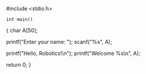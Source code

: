 #include <stdio.h>

    int main() 
{
  char A[50];

  
  printf("Enter your name: ");
  scanf("%s", A);  

  printf("Hello, Robotics!\n");
  printf("Welcome %s\n", A);

  return 0;
}
